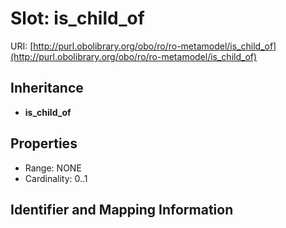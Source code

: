 # Slot: is_child_of

URI: [http://purl.obolibrary.org/obo/ro/ro-metamodel/is_child_of](http://purl.obolibrary.org/obo/ro/ro-metamodel/is_child_of)




## Inheritance

* **is_child_of**



## Properties

 * Range: NONE
 * Cardinality: 0..1



## Identifier and Mapping Information







